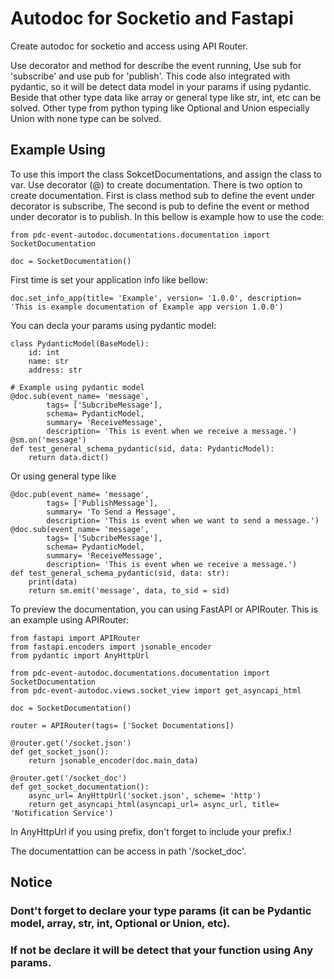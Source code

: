 # Autodoc for Socketio and Fastapi

Create autodoc for socketio and access using API Router.

Use decorator and method for describe the event running, Use sub for 'subscribe' and use pub for 'publish'.
This code also integrated with pydantic, so it will be detect data model in your params if using pydantic. 
Beside that other type data like array or general type like str, int, etc can be solved. 
Other type from python typing like Optional and Union especially Union with none type can be solved.


## Example Using

To use this import the class SokcetDocumentations, and assign the class to var.
Use decorator (@) to create documentation. There is two option to create documentation.
First is class method sub to define the event under decorator is subscribe, The second is pub to define the event or method under decorator is to publish. In this bellow is example how to use the code:

```
from pdc-event-autodoc.documentations.documentation import SocketDocumentation 

doc = SocketDocumentation()
```

First time is set your application info like bellow:
```
doc.set_info_app(title= 'Example', version= '1.0.0', description= 'This is example documentation of Example app version 1.0.0')
```



You can decla your params using pydantic model:
```
class PydanticModel(BaseModel):
    id: int
    name: str
    address: str

# Example using pydantic model
@doc.sub(event_name= 'message', 
        tags= ['SubcribeMessage'], 
        schema= PydanticModel, 
        summary= 'ReceiveMessage', 
        description= 'This is event when we receive a message.')
@sm.on('message')
def test_general_schema_pydantic(sid, data: PydanticModel):
    return data.dict()
```

Or using general type like 
```
@doc.pub(event_name= 'message', 
        tags= ['PublishMessage'],
        summary= 'To Send a Message', 
        description= 'This is event when we want to send a message.')
@doc.sub(event_name= 'message', 
        tags= ['SubcribeMessage'], 
        schema= PydanticModel, 
        summary= 'ReceiveMessage', 
        description= 'This is event when we receive a message.')
def test_general_schema_pydantic(sid, data: str):
    print(data)
    return sm.emit('message', data, to_sid = sid)
```

To preview the documentation, you can using FastAPI or APIRouter.
This is an example using APIRouter:

```
from fastapi import APIRouter
from fastapi.encoders import jsonable_encoder
from pydantic import AnyHttpUrl

from pdc-event-autodoc.documentations.documentation import SocketDocumentation 
from pdc-event-autodoc.views.socket_view import get_asyncapi_html

doc = SocketDocumentation()

router = APIRouter(tags= ['Socket Documentations])

@router.get('/socket.json')
def get_socket_json():
    return jsonable_encoder(doc.main_data)

@router.get('/socket_doc')
def get_socket_documentation():
    async_url= AnyHttpUrl('socket.json', scheme= 'http')
    return get_asyncapi_html(asyncapi_url= async_url, title= 'Notification Service')
```
In AnyHttpUrl if you using prefix, don't forget to include your prefix.!

The documentattion can be access in path '/socket_doc'.

## Notice
### Dont't forget to declare your type params (it can be Pydantic model, array, str, int, Optional or Union, etc).
### If not be declare it will be detect that your function using Any params.